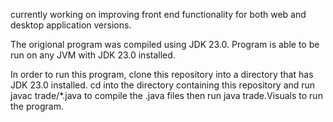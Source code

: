 currently working on improving front end functionality for both web and desktop application versions.

The origional program was compiled using JDK 23.0. Program is able to be run on any JVM with JDK 23.0 installed.

In order to run this program, clone this repository into a directory that has JDK 23.0 installed. cd into the directory containing this repository and run javac trade/*.java to compile the .java files then run java trade.Visuals to run the program.
